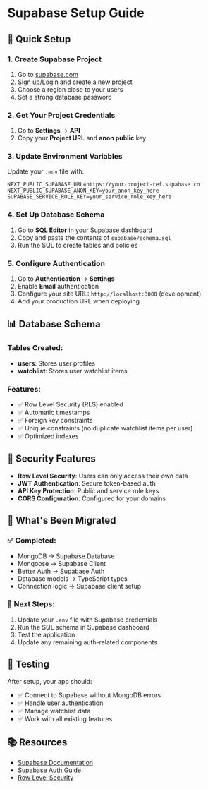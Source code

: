 # Supabase Setup Guide

## 🚀 Quick Setup

### 1. Create Supabase Project
1. Go to [supabase.com](https://supabase.com)
2. Sign up/Login and create a new project
3. Choose a region close to your users
4. Set a strong database password

### 2. Get Your Project Credentials
1. Go to **Settings** → **API**
2. Copy your **Project URL** and **anon public** key

### 3. Update Environment Variables
Update your `.env` file with:

```env
NEXT_PUBLIC_SUPABASE_URL=https://your-project-ref.supabase.co
NEXT_PUBLIC_SUPABASE_ANON_KEY=your_anon_key_here
SUPABASE_SERVICE_ROLE_KEY=your_service_role_key_here
```

### 4. Set Up Database Schema
1. Go to **SQL Editor** in your Supabase dashboard
2. Copy and paste the contents of `supabase/schema.sql`
3. Run the SQL to create tables and policies

### 5. Configure Authentication
1. Go to **Authentication** → **Settings**
2. Enable **Email** authentication
3. Configure your site URL: `http://localhost:3000` (development)
4. Add your production URL when deploying

## 📊 Database Schema

### Tables Created:
- **users**: Stores user profiles
- **watchlist**: Stores user watchlist items

### Features:
- ✅ Row Level Security (RLS) enabled
- ✅ Automatic timestamps
- ✅ Foreign key constraints
- ✅ Unique constraints (no duplicate watchlist items per user)
- ✅ Optimized indexes

## 🔐 Security Features

- **Row Level Security**: Users can only access their own data
- **JWT Authentication**: Secure token-based auth
- **API Key Protection**: Public and service role keys
- **CORS Configuration**: Configured for your domains

## 🚀 What's Been Migrated

### ✅ Completed:
- MongoDB → Supabase Database
- Mongoose → Supabase Client
- Better Auth → Supabase Auth
- Database models → TypeScript types
- Connection logic → Supabase client setup

### 🔄 Next Steps:
1. Update your `.env` file with Supabase credentials
2. Run the SQL schema in Supabase dashboard
3. Test the application
4. Update any remaining auth-related components

## 🧪 Testing

After setup, your app should:
- ✅ Connect to Supabase without MongoDB errors
- ✅ Handle user authentication
- ✅ Manage watchlist data
- ✅ Work with all existing features

## 📚 Resources

- [Supabase Documentation](https://supabase.com/docs)
- [Supabase Auth Guide](https://supabase.com/docs/guides/auth)
- [Row Level Security](https://supabase.com/docs/guides/auth/row-level-security)
